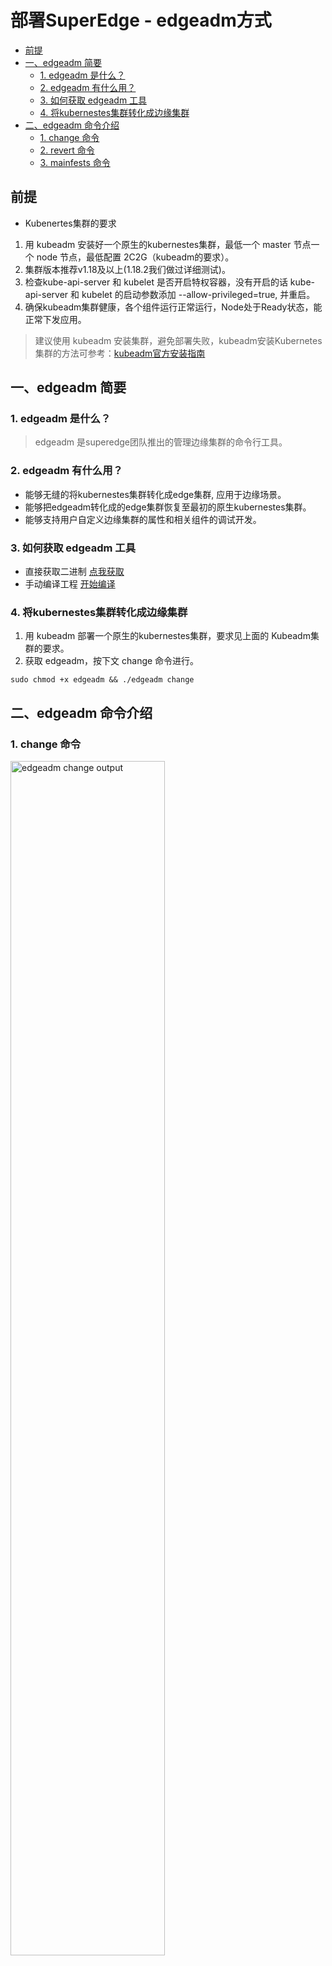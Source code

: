 # 部署SuperEdge - edgeadm方式

- [前提](#%E5%89%8D%E6%8F%90)
- [一、edgeadm 简要](#%E4%B8%80edgeadm-%E7%AE%80%E8%A6%81)
  - [1. edgeadm 是什么？](#1-edgeadm-%E6%98%AF%E4%BB%80%E4%B9%88)
  - [2. edgeadm 有什么用？](#2-edgeadm-%E6%9C%89%E4%BB%80%E4%B9%88%E7%94%A8)
  - [3. 如何获取 edgeadm 工具](#3-%E5%A6%82%E4%BD%95%E8%8E%B7%E5%8F%96-edgeadm-%E5%B7%A5%E5%85%B7)
  - [4. 将kubernestes集群转化成边缘集群](#4-%E5%B0%86kubernestes%E9%9B%86%E7%BE%A4%E8%BD%AC%E5%8C%96%E6%88%90%E8%BE%B9%E7%BC%98%E9%9B%86%E7%BE%A4)
- [二、edgeadm 命令介绍](#%E4%BA%8Cedgeadm-%E5%91%BD%E4%BB%A4%E4%BB%8B%E7%BB%8D)
  - [1. change 命令](#1-change-%E5%91%BD%E4%BB%A4)
  - [2. revert 命令](#2-revert-%E5%91%BD%E4%BB%A4)
  - [3. mainfests 命令](#3-mainfests-%E5%91%BD%E4%BB%A4)

## 前提

- Kubenertes集群的要求
 1. 用 kubeadm 安装好一个原生的kubernestes集群，最低一个 master 节点一个 node 节点，最低配置 2C2G（kubeadm的要求）。
 2. 集群版本推荐v1.18及以上(1.18.2我们做过详细测试)。
 3. 检查kube-api-server 和 kubelet 是否开启特权容器，没有开启的话 kube-api-server 和 kubelet 的启动参数添加 --allow-privileged=true, 并重启。
 4. 确保kubeadm集群健康，各个组件运行正常运行，Node处于Ready状态，能正常下发应用。

>建议使用 kubeadm 安装集群，避免部署失败，kubeadm安装Kubernetes 集群的方法可参考：[kubeadm官方安装指南](https://kubernetes.io/docs/setup/production-environment/tools/kubeadm/install-kubeadm/)

## 一、edgeadm 简要
### 1. edgeadm 是什么？

> edgeadm 是superedge团队推出的管理边缘集群的命令行工具。

### 2. edgeadm 有什么用？

- 能够无缝的将kubernestes集群转化成edge集群, 应用于边缘场景。
- 能够把edgeadm转化成的edge集群恢复至最初的原生kubernestes集群。
- 能够支持用户自定义边缘集群的属性和相关组件的调试开发。

### 3. 如何获取 edgeadm 工具

- 直接获取二进制 [点我获取](https://github.com/superedge/superedge/releases)
- 手动编译工程 [开始编译](./tutorial_CN.md)

### 4. 将kubernestes集群转化成边缘集群

1. 用 kubeadm 部署一个原生的kubernestes集群，要求见上面的 Kubeadm集群的要求。
2. 获取 edgeadm，按下文 change 命令进行。
```
sudo chmod +x edgeadm && ./edgeadm change
```

## 二、edgeadm 命令介绍

### 1. change 命令

<div align="left">
  <img src="../img/edgeadm-change.png" width=70% title="edgeadm change output">
</div>

- 含义
> 将kubernestes原生集群转化成edge集群。

- 最简执行
```
 [root@master01 ~]# edgeadm change
```
 edgeadm默认读取${home}/.kube/config的kubeconfig文件和/etc/kubernetes/pki/ca.* 证书
 要是 kubeconfig 和 ca.* 不在默认路径请按全参执行。

- 全参数执行
```
[root@master01 ~]# edgeadm change -p [集群的部署方式] --kubeconfig  [kubeconfig文件路径] --ca.cert [集群根证书路径] --ca.key [集群根证书key路径]
```

要是执行过程中没有问题，会输出如下内容：
```
[root@master01 ~]# edgeadm change 
Create tunnel-coredns.yaml success!
...
Deploy helper-job-master* success!
Kubeadm Cluster Change To Edge cluster Success!
```
要有问题会直接返回相应的错误，并中断集群的转换。

-   注意点：

    <1>. 转化的镜像默认是从docker hub superedge 仓库拉取的，目前支持amd64和arm64体系，其他体系可自行编译，按mainfests命令方式替换执行。

    <2>. 默认读取kubeconfig的顺序是：--kubeconfig > Env KUBECONFIG > ~/.kube/config 

---
### 2. revert 命令

- 含义
>  将edge集群恢复成最初的kubernestes原生集群。

- 最简执行

```
[root@master01 ~]# edgeadm revert 
```

edgeadm默认读取${home}/.kube/config的kubeconfig文件和/etc/kubernetes/pki/ca.* 证书
要是kubeconfig 和 ca.* 不在默认路径请按全参执行。

- 全参数执行
```
[root@master01 ~]# edgeadm revert -p kubeadm --kubeconfig  [kubeconfig文件路径] --ca.cert [集群根证书路径] --ca.key [集群根证书key路径]
```

要是执行过程中没有问题，会输出如下内容：
```
[root@master01 ~]# edgeadm revert 
Deploy helper-job-node* success!
...
Deploy helper-job-master* success!
Kubeadm Cluster Revert To Edge Cluster Success!
```
要有问题会直接返回相应的错误，并中断集群的恢复。

---
### 3. mainfests 命令

- 含义
> 输出edge集群所有的yaml文件到特定文件下

- 最简执行
```
[root@master01 ~]# edgeadm manifests 
```
默认将edge集群所需要的yaml文件全部输出到./manifests/ 文件夹下

- 全参执行
```
[root@master01 ~]# edgeadm manifests -m  /目标文件夹
```
- 输出这些yaml文件有什么用？
> 可以根据实际情况修改yaml内容，然后用change命令部署

比如：修改了edge-health的代码，先将编译出的镜像推送到私有镜像仓库，然后部署自己编译出来的镜像 edge-health:0.1.0
1. 修改 ./manifests/edge-health.yaml， 将镜像换成修改后的
<div align="left">
  <img src="../img/edit-edge-health.png" width=70% title="edit dege health">
</div>

2. 然后用change 命令重新转化edge cluster
```
[root@master01 ~]# edgeadm change -m ./manifests/
```
3. 查看edge-health的pod, 镜像已经变成自定义的：
<div align="left">
  <img src="../img/view-edge-health.png" width=70% title="view edge health">
</div>


> **注意：**
manifests/下生成的yaml模板，所有参数都可以更改和自定义，更改请遵守kubernetes规范。对于带 {{.*}} 的参数可直接赋值，没有赋值的 {{.*}} edgeadm 工具在chenge时会自动填充。